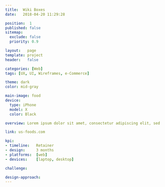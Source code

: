 ```yaml
---
title:  Wiki Boxes
date:   2018-04-20 11:29:28

position:  1
published: false
sitemap:
  exclude: false
  priority: 0.9

layout:   page
template: project
header:   false

categories: [Web]
tags: [UX, UI, Wireframes, e-Commerce]

theme: dark
color: mid-gray

main-image: food
device:
  type: iPhone
  model: X
  color: Black

overview: Lorem ipsum dolor sit amet, consectetur adipiscing elit, sed do eiusmod tempor incididunt ut labore et dolore magna aliqua. Ut enim ad minim veniam, quis nostrud exercitation ullamco laboris nisi ut aliquip ex ea commodo consequat. Duis aute irure dolor in reprehenderit in voluptate velit esse cillum dolore eu fugiat nulla pariatur.

link: us-foods.com

kpi:
- timeline:   Retainer
- design:     3 months
- platforms:  [web]
- devices:    [laptop, desktop]

challenge:

design-approach:
---
```

